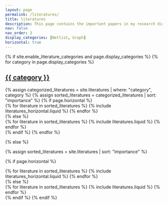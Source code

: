 ```yaml
---
layout: page
permalink: /literatures/
title: literatures
description: This page contains the important papers in my research direction.
nav: false
nav_order: 3
display_categories: [Netlist, Graph]
horizontal: true
---
```


<!-- pages/literature.md -->
<div class="literatures">
{% if site.enable_literature_categories and page.display_categories %}
  <!-- Display categorized literatures -->
  {% for category in page.display_categories %}
  <a id="{{ category }}" href=".#{{ category }}">
    <h2 class="category">{{ category }}</h2>
  </a>
  {% assign categorized_literatures = site.literatures | where: "category", category %}
  {% assign sorted_literatures = categorized_literatures | sort: "importance" %}
  <!-- Generate cards for each literature -->
  {% if page.horizontal %}
  <div class="container">
    <div class="row row-cols-2">
    {% for literature in sorted_literatures %}
      {% include literatures_horizontal.liquid %}
    {% endfor %}
    </div>
  </div>
  {% else %}
  <div class="grid">
    {% for literature in sorted_literatures %}
      {% include literatures.liquid %}
    {% endfor %}
  </div>
  {% endif %}
  {% endfor %}

{% else %}

<!-- Display literatures without categories -->

{% assign sorted_literatures = site.literatures | sort: "importance" %}

  <!-- Generate cards for each literature -->

{% if page.horizontal %}

  <div class="container">
    <div class="row row-cols-2">
    {% for literature in sorted_literatures %}
      {% include literatures_horizontal.liquid %}
    {% endfor %}
    </div>
  </div>
  {% else %}
  <div class="grid">
    {% for literature in sorted_literatures %}
      {% include literatures.liquid %}
    {% endfor %}
  </div>
  {% endif %}
{% endif %}
</div>
